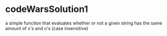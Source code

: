 # codeWarsSolution1
a simple function that evaluates whether or not a given string has the same amount of x's and o's (case insensitive) 
